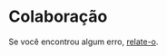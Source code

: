 # Colaboração

Se você encontrou algum erro, [relate-o](https://github.com/savioa/cifras-novo-cantico/issues).